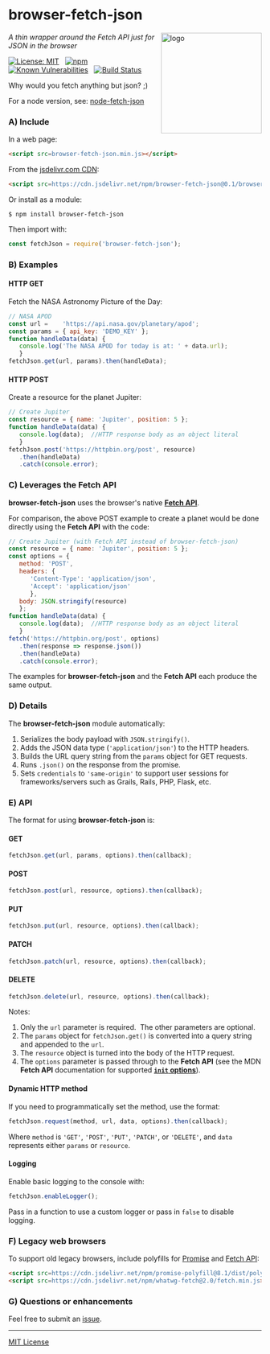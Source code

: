 # browser-fetch-json
<img src=https://centerkey.com/graphics/center-key-logo.svg align=right width=200 alt=logo>

_A thin wrapper around the Fetch API just for JSON in the browser_

[![License: MIT](https://img.shields.io/badge/License-MIT-blue.svg)](https://github.com/center-key/browser-fetch-json/blob/master/LICENSE.txt)
&nbsp;
[![npm](https://img.shields.io/npm/v/browser-fetch-json.svg)](https://www.npmjs.com/package/browser-fetch-json)
&nbsp;
[![Known Vulnerabilities](https://snyk.io/test/github/center-key/browser-fetch-json/badge.svg)](https://snyk.io/test/github/center-key/browser-fetch-json)
&nbsp;
[![Build Status](https://travis-ci.org/center-key/browser-fetch-json.svg)](https://travis-ci.org/center-key/browser-fetch-json)

Why would you fetch anything but json? ;)

For a node version, see: [node-fetch-json](https://www.npmjs.com/package/node-fetch-json)

### A) Include
In a web page:
```html
<script src=browser-fetch-json.min.js></script>
```

From the [jsdelivr.com CDN](https://www.jsdelivr.com/package/npm/browser-fetch-json):
```html
<script src=https://cdn.jsdelivr.net/npm/browser-fetch-json@0.1/browser-fetch-json.min.js></script>
```

Or install as a module:
```shell
$ npm install browser-fetch-json
```
Then import with:
```javascript
const fetchJson = require('browser-fetch-json');
```

### B) Examples
#### HTTP GET
Fetch the NASA Astronomy Picture of the Day:
```javascript
// NASA APOD
const url =    'https://api.nasa.gov/planetary/apod';
const params = { api_key: 'DEMO_KEY' };
function handleData(data) {
   console.log('The NASA APOD for today is at: ' + data.url);
   }
fetchJson.get(url, params).then(handleData);
```
#### HTTP POST
Create a resource for the planet Jupiter:
```javascript
// Create Jupiter
const resource = { name: 'Jupiter', position: 5 };
function handleData(data) {
   console.log(data);  //HTTP response body as an object literal
   }
fetchJson.post('https://httpbin.org/post', resource)
   .then(handleData)
   .catch(console.error);
```

### C) Leverages the Fetch API
**browser-fetch-json** uses the browser's native **[Fetch API](https://developer.mozilla.org/en-US/docs/Web/API/Fetch_API)**.

For comparison, the above POST example to create a planet would be done directly using the **Fetch API** with the code:
```javascript
// Create Jupiter (with Fetch API instead of browser-fetch-json)
const resource = { name: 'Jupiter', position: 5 };
const options = {
   method: 'POST',
   headers: {
      'Content-Type': 'application/json',
      'Accept': 'application/json'
      },
   body: JSON.stringify(resource)
   };
function handleData(data) {
   console.log(data);  //HTTP response body as an object literal
   }
fetch('https://httpbin.org/post', options)
   .then(response => response.json())
   .then(handleData)
   .catch(console.error);
```
The examples for **browser-fetch-json** and the **Fetch API** each produce the same output.

### D) Details
The **browser-fetch-json** module automatically:
1. Serializes the body payload with `JSON.stringify()`.
1. Adds the JSON data type (`'application/json'`) to the HTTP headers.
1. Builds the URL query string from the `params` object for GET requests.
1. Runs `.json()` on the response from the promise.
1. Sets `credentials` to `'same-origin'` to support user sessions for frameworks/servers such as Grails, Rails, PHP, Flask, etc.

### E) API
The format for using **browser-fetch-json** is:
#### GET
```javascript
fetchJson.get(url, params, options).then(callback);
```
#### POST
```javascript
fetchJson.post(url, resource, options).then(callback);
```
#### PUT
```javascript
fetchJson.put(url, resource, options).then(callback);
```
#### PATCH
```javascript
fetchJson.patch(url, resource, options).then(callback);
```
#### DELETE
```javascript
fetchJson.delete(url, resource, options).then(callback);
```
Notes:
1. Only the `url` parameter is required.&nbsp; The other parameters are optional.
1. The `params` object for `fetchJson.get()` is converted into a query string and appended to the `url`.
1. The `resource` object is turned into the body of the HTTP request.
1. The `options` parameter is passed through to the **Fetch API** (see the MDN **Fetch API** documentation for supported **[`init` options](https://developer.mozilla.org/en-US/docs/Web/API/WindowOrWorkerGlobalScope/fetch#Parameters)**).

#### Dynamic HTTP method
If you need to programmatically set the method, use the format:
```javascript
fetchJson.request(method, url, data, options).then(callback);
```
Where `method` is `'GET'`, `'POST'`, `'PUT'`, `'PATCH'`, or `'DELETE'`, and `data` represents
either `params` or `resource`.

#### Logging
Enable basic logging to the console with:
```javascript
fetchJson.enableLogger();
```
Pass in a function to use a custom logger or pass in `false` to disable logging.

### F) Legacy web browsers
To support old legacy browsers, include polyfills for
[Promise](https://github.com/taylorhakes/promise-polyfill/) and
[Fetch API](https://github.com/github/fetch):
```html
<script src=https://cdn.jsdelivr.net/npm/promise-polyfill@8.1/dist/polyfill.min.js></script>
<script src=https://cdn.jsdelivr.net/npm/whatwg-fetch@2.0/fetch.min.js></script>
```

### G) Questions or enhancements
Feel free to submit an [issue](https://github.com/center-key/browser-fetch-json/issues).

---
[MIT License](LICENSE.txt)
